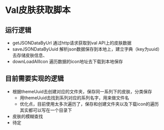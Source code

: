 # Val皮肤获取脚本
## 运行逻辑
+ getJSONDataByUrl 通过http请求获取到val API上的皮肤数据 
+ saveJSONDataByUuid 解析json数据保存到本地上，建立字典（key为uuid）去存储皮肤信息、
+ downLoadAllIcon 遍历数据的icon地址去下载到本地保存

## 目前需要实现的逻辑
+ 根据themeUuid去创建对应的文件夹，保存同一系列下的皮肤，分类保存
  + 用themeUuid去找到系列对应的系列名字，用来做文件名
  + 优化点，目前使用太多次遍历了，保存和创建文件夹以及下载icon的遍历其实都可以写在一个目录下
+ 皮肤的模糊查找
+ 待定

